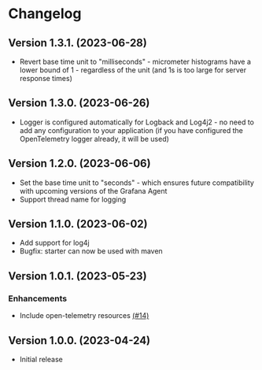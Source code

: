 # Changelog

## Version 1.3.1. (2023-06-28)
                
* Revert base time unit to "milliseconds" - micrometer histograms have a lower bound of 1 - regardless of the unit (and 1s is too large for server response times)

## Version 1.3.0. (2023-06-26)

* Logger is configured automatically for Logback and Log4j2 - no need to add any configuration to your application (if you have configured the OpenTelemetry logger already, it will be used)

## Version 1.2.0. (2023-06-06)

* Set the base time unit to "seconds" - which ensures future compatibility with upcoming versions of the Grafana Agent 
* Support thread name for logging 

## Version 1.1.0. (2023-06-02)

* Add support for log4j
* Bugfix: starter can now be used with maven

## Version 1.0.1. (2023-05-23)

### Enhancements

* Include open-telemetry resources [(#14)](https://github.com/grafana/grafana-opentelemetry-starter/pull/14)

## Version 1.0.0. (2023-04-24)

* Initial release
